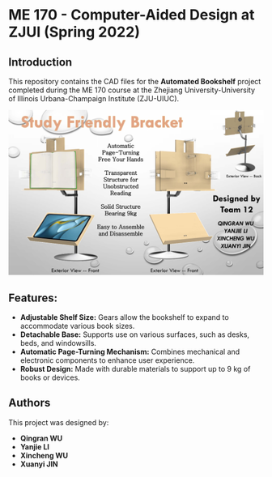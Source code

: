 # ME 170 - Computer-Aided Design at ZJUI (Spring 2022)

## Introduction
This repository contains the CAD files for the **Automated Bookshelf** project completed during the ME 170 course at the Zhejiang University-University of Illinois Urbana-Champaign Institute (ZJU-UIUC).

![Poster](./Poster.jpg)

## Features:
- **Adjustable Shelf Size:** Gears allow the bookshelf to expand to accommodate various book sizes.
- **Detachable Base:** Supports use on various surfaces, such as desks, beds, and windowsills.
- **Automatic Page-Turning Mechanism:** Combines mechanical and electronic components to enhance user experience.
- **Robust Design:** Made with durable materials to support up to 9 kg of books or devices.

## Authors
This project was designed by:
- **Qingran WU**
- **Yanjie LI**
- **Xincheng WU**
- **Xuanyi JIN**
